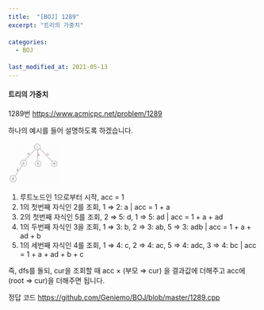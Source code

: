```yaml
---
title:  "[BOJ] 1289"
excerpt: "트리의 가중치"

categories:
  - BOJ

last_modified_at: 2021-05-13
---
```


#### 트리의 가중치

1289번 <https://www.acmicpc.net/problem/1289>

하나의 예시를 들어 설명하도록 하겠습니다.

<img src = "/assets/images/boj/1289.jpg" width = "20%" height = "20%">

1. 루트노드인 1으로부터 시작, acc = 1
2. 1의 첫번째 자식인 2를 조회, 1 ⇒ 2: a | acc = 1 + a
3. 2의 첫번째 자식인 5를 조회, 2 ⇒ 5: d, 1 ⇒ 5: ad | acc = 1 + a + ad
4. 1의 두번째 자식인 3을 조회, 1 ⇒ 3: b, 2 ⇒ 3: ab, 5 ⇒ 3: adb | acc = 1 + a + ad + b
5. 1의 세번째 자식인 4를 조회, 1 ⇒ 4: c, 2 ⇒ 4: ac, 5 ⇒ 4: adc, 3 ⇒ 4: bc | acc = 1 + a + ad + b + c

즉, dfs를 돌되, cur을 조회할 때 acc × (부모 ⇒ cur) 을 결과값에 더해주고 acc에 (root ⇒ cur)을 더해주면 됩니다.

정답 코드 <https://github.com/Geniemo/BOJ/blob/master/1289.cpp>